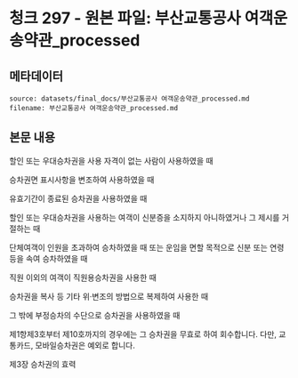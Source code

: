 # 청크 297 - 원본 파일: 부산교통공사 여객운송약관_processed

## 메타데이터

```
source: datasets/final_docs/부산교통공사 여객운송약관_processed.md
filename: 부산교통공사 여객운송약관_processed.md
```

## 본문 내용

할인 또는 우대승차권을 사용 자격이 없는 사람이 사용하였을 때

승차권면 표시사항을 변조하여 사용하였을 때

유효기간이 종료된 승차권을 사용하였을 때

할인 또는 우대승차권을 사용하는 여객이 신분증을 소지하지 아니하였거나 그 제시를 거절하는 때

단체여객이 인원을 초과하여 승차하였을 때 또는 운임을 면할 목적으로 신분 또는 연령 등을 속여 승차하였을 때

직원 이외의 여객이 직원용승차권을 사용한 때

승차권을 복사 등 기타 위·변조의 방법으로 복제하여 사용한 때

그 밖에 부정승차의 수단으로 승차권을 사용하였을 때

제1항제3호부터 제10호까지의 경우에는 그 승차권을 무효로 하여 회수합니다. 다만, 교통카드, 모바일승차권은 예외로 합니다.

제3장 승차권의 효력